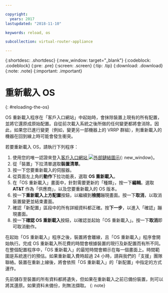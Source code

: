 ```yaml
---

copyright:
  years: 2017
lastupdated: "2018-11-10"

keywords: reload, os

subcollection: virtual-router-appliance

---
```


{:shortdesc: .shortdesc}
{:new_window: target="_blank"}
{:codeblock: .codeblock}
{:pre: .pre}
{:screen: .screen}
{:tip: .tip}
{:download: .download}
{:note: .note}
{:important: .important}

# 重新載入 OS
{: #reloading-the-os}

OS 重新載入程序在「客戶入口網站」中起始時，會抹除裝置上現有的所有配置，並將它還原成原始配置。自從前次載入系統之後所做的任何變更都將會消除。因此，如果您已進行變更（例如，變更另一部機器上的 VRRP 群組），則重新載入的機器在回到線上時可能會發生衝突。

若要重新載入 OS，請執行下列程序：

1. 使用您的唯一認證來登入[客戶入口網站 ![外部鏈結圖示](../../icons/launch-glyph.svg "外部鏈結圖示")](https://control.softlayer.com/){: new_window}。
2. 從「裝置」下拉清單選取**裝置清單**。
3. 按一下您要重新載入的伺服器。
4. 從頁面左上角的**動作**下拉功能表，選取 **OS 重新載入**。
5. 在「OS 重新載入」畫面中，針對需要更新的「種類」，按一下**編輯**。選取 **AT&T** 作為「供應商」，以及您要重新載入的 OS 版本。
6. 按一下**重新載入上方配置**按鈕，以繼續到**檢閱**蹦現畫面。按一下**取消**，以取消裝置變更並結束畫面。
7. 確認「新配置」區段中的所有詳細資料都正確。按**下一步**，以進入「確認」蹦現畫面。
8. 按一下**確認 OS 重新載入**按鈕，以確認並起始「OS 重新載入」。按一下**取消**即可取消動作。

在起始「OS 重新載入」程序之後，裝置將會離線，且「OS 重新載入」程序會開始執行。完成 OS 重新載入所花費的時間會根據裝置的現行及新配置而有所不同。在整個配置程序中，「OS 重新載入」的最短時間會顯示在每一個畫面上。時間範圍是系統進行的預估。如果重新載入費時超過 24 小時，請與我們的「支援」團隊聯絡。裝置在重新上線後，將會依照「OS 重新載入」的「新配置」中指定的方式運作。

先前儲存至裝置的所有資料都將遺失，但如果在重新載入之前已備份裝置，則可以將其還原。如果資料未備份，則無法擷取。
{: note}
